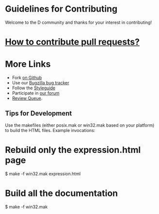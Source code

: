 Guidelines for Contributing
===========================

Welcome to the D community and thanks for your interest in contributing!

# [How to contribute pull requests?](http://wiki.dlang.org/Pull_Requests)

# More Links

* Fork [on Github](https://github.com/D-Programming-Language/dlang.org)
* Use our [Bugzilla bug tracker](http://d.puremagic.com/issues/)
* Follow the [Styleguide](http://dlang.org/dstyle.html)
* Participate in [our forum](http://forum.dlang.org/)
* [Review Queue](http://wiki.dlang.org/Review_Queue).


Tips for Development
--------------------

Use the makefiles (either posix.mak or win32.mak based on your platform) to
build the HTML files. Example invocations:

# Rebuild only the expression.html page
$ make -f win32.mak expression.html

# Build all the documentation
$ make -f win32.mak

